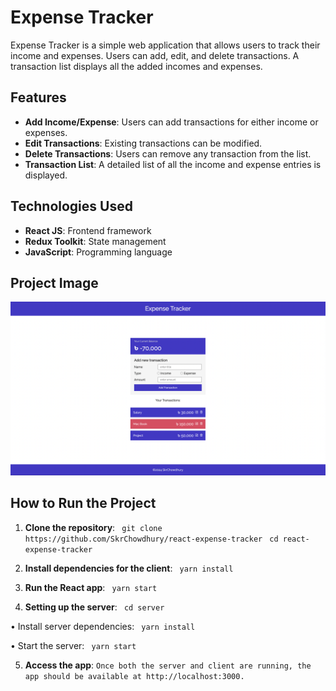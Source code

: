 # Expense Tracker

Expense Tracker is a simple web application that allows users to track their income and expenses. Users can add, edit, and delete transactions. A transaction list displays all the added incomes and expenses.

## Features
- **Add Income/Expense**: Users can add transactions for either income or expenses.
- **Edit Transactions**: Existing transactions can be modified.
- **Delete Transactions**: Users can remove any transaction from the list.
- **Transaction List**: A detailed list of all the income and expense entries is displayed.

## Technologies Used
- **React JS**: Frontend framework
- **Redux Toolkit**: State management
- **JavaScript**: Programming language

## Project Image
![Expense Tracker](https://raw.githubusercontent.com/SkrChowdhury/react-expense-tracker/refs/heads/main/expense-tracker-image.png)

## How to Run the Project

1. **Clone the repository**:
  ` git clone https://github.com/SkrChowdhury/react-expense-tracker`
  ` cd react-expense-tracker`

2.	**Install dependencies for the client**:
    ` yarn install`

3.	**Run the React app**:
  ` yarn start`

4.	**Setting up the server**:
    ` cd server`

   • Install server dependencies:
     ` yarn install`
        
   • Start the server:
       ` yarn start`

5.	**Access the app**:
    `Once both the server and client are running, the app should be available at http://localhost:3000.`



